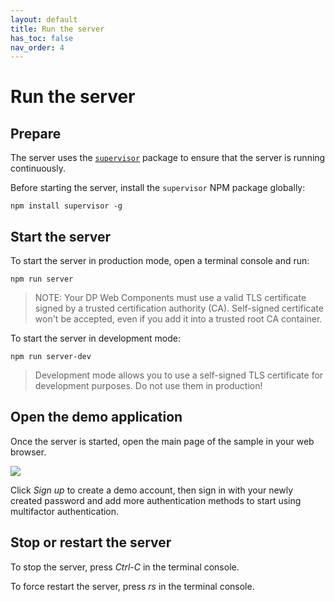 ```yaml
---
layout: default
title: Run the server
has_toc: false
nav_order: 4
---
```


# Run the server

## Prepare

The server uses the [`supervisor`](https://www.npmjs.com/package/supervisor) package to ensure that the server is running continuously.

Before starting the server, install the `supervisor` NPM package globally:
```
npm install supervisor -g
```

## Start the server

To start the server in production mode, open a terminal console and run:
```
npm run server
```
> NOTE: Your DP Web Components must use a valid TLS certificate signed
by a trusted certification authority (CA). Self-signed certificate won't be accepted, even if you add it into a trusted root CA container.

To start the server in development mode:
```
npm run server-dev
```
>Development mode allows you to use a self-signed TLS certificate for development purposes. Do not use them in production!

## Open the demo application

Once the server is started, open the  main page of the sample in your web browser.  

![](assets/BODP-Main-dpWebAccessManagementServer.png)

Click *Sign up* to create a demo account, then sign in with your newly created password and add more authentication methods to start using multifactor authentication.

## Stop or restart the server

To stop the server, press *Ctrl-C* in the terminal console.

To force restart the server, press *rs* in the terminal console.
